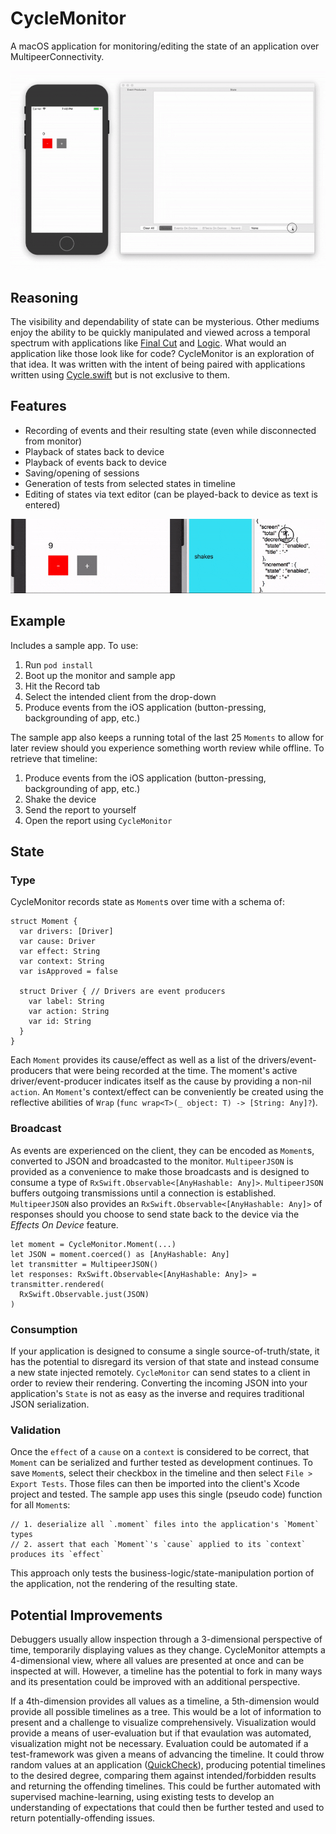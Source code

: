 # CycleMonitor

A macOS application for monitoring/editing the state of an application over MultipeerConnectivity. 

![alt tag](readme_images/overview.gif)

## Reasoning

The visibility and dependability of state can be mysterious. Other mediums enjoy the ability to be quickly manipulated and viewed across a temporal spectrum with applications like [Final Cut](https://www.apple.com/final-cut-pro/) and [Logic](https://www.apple.com/logic-pro/). What would an application like those look like for code? CycleMonitor is an exploration of that idea. It was written with the intent of being paired with applications written using [Cycle.swift](https://github.com/BrianSemiglia/Cycle.swift/) but is not exclusive to them.

## Features
- Recording of events and their resulting state (even while disconnected from monitor)
- Playback of states back to device
- Playback of events back to device
- Saving/opening of sessions
- Generation of tests from selected states in timeline
- Editing of states via text editor (can be played-back to device as text is entered)

![alt tag](readme_images/editing.gif)

## Example
Includes a sample app. To use:
1. Run `pod install`
2. Boot up the monitor and sample app
3. Hit the Record tab
4. Select the intended client from the drop-down
5. Produce events from the iOS application (button-pressing, backgrounding of app, etc.)

The sample app also keeps a running total of the last 25 `Moments` to allow for later review should you experience something worth review while offline. To retrieve that timeline:
1. Produce events from the iOS application (button-pressing, backgrounding of app, etc.)
2. Shake the device
3. Send the report to yourself
4. Open the report using `CycleMonitor`

## State
### Type
CycleMonitor records state as `Moment`s over time with a schema of:

    struct Moment {
      var drivers: [Driver]
      var cause: Driver
      var effect: String
      var context: String
      var isApproved = false
      
      struct Driver { // Drivers are event producers
        var label: String
        var action: String
        var id: String
      }
    }

Each `Moment` provides its cause/effect as well as a list of the drivers/event-producers that were being recorded at the time. The moment's active driver/event-producer indicates itself as the cause by providing a non-nil `action`. An `Moment`'s context/effect can be conveniently be created using the reflective abilities of `Wrap` (`func wrap<T>(_ object: T) -> [String: Any]?`).
   
### Broadcast
As events are experienced on the client, they can be encoded as `Moment`s, converted to JSON and broadcasted to the monitor. `MultipeerJSON` is provided as a convenience to make those broadcasts and is designed to consume a type of `RxSwift.Observable<[AnyHashable: Any]>`. `MultipeerJSON` buffers outgoing transmissions until a connection is established. `MultipeerJSON` also provides an  `RxSwift.Observable<[AnyHashable: Any]>` of responses should you choose to send state back to the device via the _Effects On Device_ feature.

    let moment = CycleMonitor.Moment(...)
    let JSON = moment.coerced() as [AnyHashable: Any]
    let transmitter = MultipeerJSON()
    let responses: RxSwift.Observable<[AnyHashable: Any]> = transmitter.rendered(
      RxSwift.Observable.just(JSON)
    )

### Consumption
If your application is designed to consume a single source-of-truth/state, it has the potential to disregard its version of that state and instead consume a new state injected remotely. `CycleMonitor` can send states to a client in order to review their rendering. Converting the incoming JSON into your application's `State` is not as easy as the inverse and requires traditional JSON serialization.

### Validation
Once the `effect` of a `cause` on a `context` is considered to be correct, that `Moment` can be serialized and further tested as development continues. To save `Moment`s, select their checkbox in the timeline and then select `File > Export Tests`. Those files can then be imported into the client's Xcode project and tested. The sample app uses this single (pseudo code) function for all `Moment`s:

    // 1. deserialize all `.moment` files into the application's `Moment` types
    // 2. assert that each `Moment`'s `cause` applied to its `context` produces its `effect`
    
This approach only tests the business-logic/state-manipulation portion of the application, not the rendering of the resulting state.

## Potential Improvements

Debuggers usually allow inspection through a 3-dimensional perspective of time, temporarily displaying values as they change. CycleMonitor attempts a 4-dimensional view, where all values are presented at once and can be inspected at will. However, a timeline has the potential to fork in many ways and its presentation could be improved with an additional perspective. 

If a 4th-dimension provides all values as a timeline, a 5th-dimension would provide all possible timelines as a tree. This would be a lot of information to present and a challenge to visualize comprehensively. Visualization would provide a means of user-evaluation but if that evaulation was automated, visualization might not be necessary. Evaluation could be automated if a test-framework was given a means of advancing the timeline. It could throw random values at an application ([QuickCheck](https://en.wikipedia.org/wiki/QuickCheck/)), producing potential timelines to the desired degree, comparing them against intended/forbidden results and returning the offending timelines. This could be further automated with supervised machine-learning, using existing tests to develop an understanding of expectations that could then be further tested and used to return potentially-offending issues.

